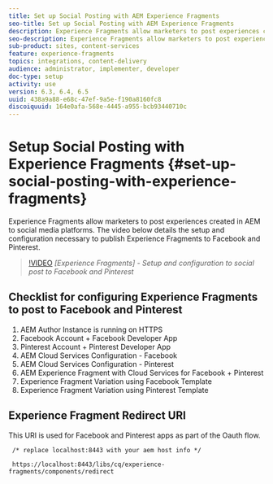 ```yaml
---
title: Set up Social Posting with AEM Experience Fragments
seo-title: Set up Social Posting with AEM Experience Fragments
description: Experience Fragments allow marketers to post experiences created in AEM to social media platforms. The video below details the setup and configuration necessary to publish Experience Fragments to Facebook and Pinterest.
seo-description: Experience Fragments allow marketers to post experiences created in AEM to social media platforms. The video below details the setup and configuration necessary to publish Experience Fragments to Facebook and Pinterest.
sub-product: sites, content-services
feature: experience-fragments
topics: integrations, content-delivery
audience: administrator, implementer, developer
doc-type: setup
activity: use
version: 6.3, 6.4, 6.5
uuid: 438a9a88-e68c-47ef-9a5e-f190a8160fc8
discoiquuid: 164e0afa-568e-4445-a955-bcb93440710c
---
```


# Setup Social Posting with Experience Fragments {#set-up-social-posting-with-experience-fragments}

Experience Fragments allow marketers to post experiences created in AEM to social media platforms. The video below details the setup and configuration necessary to publish Experience Fragments to Facebook and Pinterest.

>[!VIDEO](https://video.tv.adobe.com/v/20592/?quality=9)
*[Experience Fragments] - Setup and configuration to social post to Facebook and Pinterest*

## Checklist for configuring Experience Fragments to post to Facebook and Pinterest

1. AEM Author Instance is running on HTTPS
2. Facebook Account + Facebook Developer App
3. Pinterest Account + Pinterest Developer App
4. AEM Cloud Services Configuration - Facebook
5. AEM Cloud Services Configuration - Pinterest
6. AEM Experience Fragment with Cloud Services for Facebook + Pinterest
7. Experience Fragment Variation using Facebook Template
8. Experience Fragment Variation using Pinterest Template

## Experience Fragment Redirect URI

This URI is used for Facebook and Pinterest apps as part of the Oauth flow.

```plain
 /* replace localhost:8443 with your aem host info */

 https://localhost:8443/libs/cq/experience-fragments/components/redirect
```

